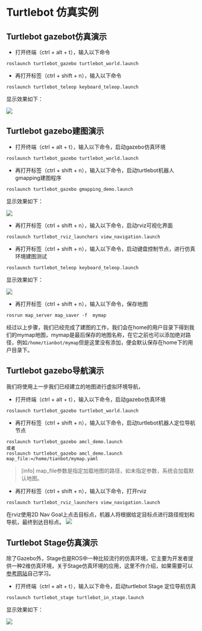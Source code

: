 # Turtlebot 仿真实例

## **Turtlebot gazebot仿真演示**
* 打开终端（ctrl + alt + t），输入以下命令
```
roslaunch turtlebot_gazebo turtlebot_world.launch 
```
* 再打开标签（ctrl + shift  + n），输入以下命令
```
roslaunch turtlebot_teleop keyboard_teleop.launch
```
显示效果如下：

![](https://tianbot-pic.oss-cn-beijing.aliyuncs.com/tianbot/202109241910280.webp)

## **Turtlebot gazebo建图演示**
* 打开终端（ctrl + alt + t），输入以下命令，启动gazebo仿真环境
```
roslaunch turtlebot_gazebo turtlebot_world.launch
```
* 再打开标签（ctrl + shift  + n），输入以下命令，启动turtlebot机器人gmapping建图程序
```
roslaunch turtlebot_gazebo gmapping_demo.launch
```
显示效果如下：

![](https://tianbot-pic.oss-cn-beijing.aliyuncs.com/tianbot/202109241911159.webp)

* 再打开标签（ctrl + shift  + n），输入以下命令，启动rviz可视化界面
```
roslaunch turtlebot_rviz_launchers view_navigation.launch 
```
* 再打开标签（ctrl + shift  + n），输入以下命令，启动键盘控制节点，进行仿真环境建图测试
```
roslaunch turtlebot_teleop keyboard_teleop.launch 
```
显示效果如下：

![](https://tianbot-pic.oss-cn-beijing.aliyuncs.com/tianbot/202109241911024.webp)

* 再打开标签（ctrl + shift  + n），输入以下命令，保存地图
```
rosrun map_server map_saver -f  mymap
```
经过以上步骤，我们已经完成了建图的工作，我们会在home的用户目录下得到我们的mymap地图，mymap是最后保存的地图名称，在它之前也可以添加绝对路径，例如`/home/tianbot/mymap`但是这里没有添加，便会默认保存在home下的用户目录下。

## **Turtlebot gazebo导航演示**
我们将使用上一步我们已经建立的地图进行虚拟环境导航，
* 打开终端（ctrl + alt + t），输入以下命令，启动gazebo仿真环境
```
roslaunch turtlebot_gazebo turtlebot_world.launch
```
* 再打开标签（ctrl + shift  + n），输入以下命令，启动turtlebot机器人定位导航节点
```
roslaunch turtlebot_gazebo amcl_demo.launch 
或者
roslaunch turtlebot_gazebo amcl_demo.launch  map_file:=/home/tianbot/mymap.yaml
```
>[info] map_file参数是指定加载地图的路径，如未指定参数，系统会加载默认地图。
* 再打开标签（ctrl + shift  + n），输入以下命令，打开rviz
```
roslaunch turtlebot_rviz_launchers view_navigation.launch 
```
在rviz使用2D Nav Goal上点击目标点，机器人将根据给定目标点进行路径规划和导航，最终到达目标点。
![](https://tianbot-pic.oss-cn-beijing.aliyuncs.com/tianbot/202109241912635.webp)

## **Turtlebot Stage仿真演示**
除了Gazebo外，Stage也是ROS中一种比较流行的仿真环境，它主要为开发者提供一种2维仿真环境，关于Stage仿真环境的应用，这里不作介绍，如果需要可以[参考网站](http://wiki.ros.org/turtlebot_stage/Tutorials/indigo/Customizing%20the%20Stage%20Simulator)自己学习。
* 打开终端（ctrl + alt + t），输入以下命令，启动turtlebot Stage 定位导航仿真
```
roslaunch turtlebot_stage turtlebot_in_stage.launch
```
显示效果如下：

![](https://tianbot-pic.oss-cn-beijing.aliyuncs.com/tianbot/202109241912382.webp)